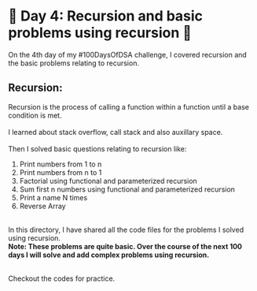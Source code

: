 # 🎉 Day 4: Recursion and basic problems using recursion 🎉

On the 4th day of my #100DaysOfDSA challenge, I covered recursion and the basic problems relating to recursion.
## Recursion:
Recursion is the process of calling a function within a function until a base condition is met.
<br><br>
I learned about stack overflow, call stack and also auxillary space.
<br><br>
Then I solved basic questions relating to recursion like:
1. Print numbers from 1 to n
2. Print numbers from n to 1
3. Factorial using functional and parameterized recursion
4. Sum first n numbers using functional and parameterized recursion
5. Print a name N times
6. Reverse Array
<br>
In this directory, I have shared all the code files for the problems I solved using recursion.
<br>
<b>Note: These problems are quite basic. Over the course of the next 100 days I will solve and add complex problems using recursion. </b>
<br><br>

Checkout the codes for practice.
